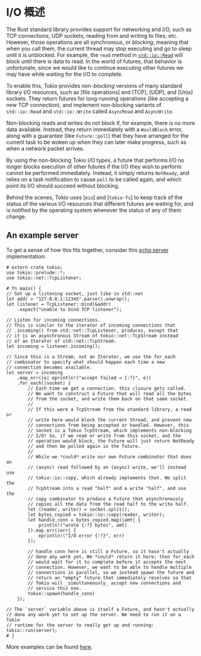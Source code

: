 # I/O 概述

The Rust standard library provides support for networking and I/O, such
as TCP connections, UDP sockets, reading from and writing to files, etc.
However, those operations are all synchronous, or _blocking_, meaning
that when you call them, the current thread may stop executing and go to
sleep until it is unblocked. For example, the `read` method in
[`std::io::Read`] will block until there is data to read. In the world
of futures, that behavior is unfortunate, since we would like to
continue executing other futures we may have while waiting for the I/O
to complete.

To enable this, Tokio provides _non-blocking_ versions of many standard
library I/O resources, such as [file operations] and [TCP], [UDP], and
[Unix] sockets. They return futures for long-running operations (like
accepting a new TCP connection), and implement non-blocking variants of
`std::io::Read` and `std::io::Write` called `AsyncRead` and
`AsyncWrite`.

Non-blocking reads and writes do not block if, for example, there is no
more data available. Instead, they return immediately with a
`WouldBlock` error, along with a guarantee (like `Future::poll`) that
they have arranged for the current task to be woken up when they can
later make progress, such as when a network packet arrives.

By using the non-blocking Tokio I/O types, a future that performs I/O
no longer blocks execution of other futures if the I/O they wish to
perform cannot be performed immediately. Instead, it simply returns
`NotReady`, and relies on a task notification to cause `poll` to be
called again, and which point its I/O should succeed without blocking.

Behind the scenes, Tokio uses [`mio`] and [`tokio-fs`] to keep track of
the status of the various I/O resources that different futures are
waiting for, and is notified by the operating system whenever the status
of any of them change.

## An example server

To get a sense of how this fits together, consider this [echo
server](https://tools.ietf.org/html/rfc862) implementation:

```rust,no_run
# extern crate tokio;
use tokio::prelude::*;
use tokio::net::TcpListener;

# fn main() {
// Set up a listening socket, just like in std::net
let addr = "127.0.0.1:12345".parse().unwrap();
let listener = TcpListener::bind(&addr)
    .expect("unable to bind TCP listener");

// Listen for incoming connections.
// This is similar to the iterator of incoming connections that
// .incoming() from std::net::TcpListener, produces, except that
// it is an asynchronous Stream of tokio::net::TcpStream instead
// of an Iterator of std::net::TcpStream.
let incoming = listener.incoming();

// Since this is a Stream, not an Iterator, we use the for_each
// combinator to specify what should happen each time a new
// connection becomes available.
let server = incoming
    .map_err(|e| eprintln!("accept failed = {:?}", e))
    .for_each(|socket| {
        // Each time we get a connection, this closure gets called.
        // We want to construct a Future that will read all the bytes
        // from the socket, and write them back on that same socket.
        //
        // If this were a TcpStream from the standard library, a read or
        // write here would block the current thread, and prevent new
        // connections from being accepted or handled. However, this
        // socket is a Tokio TcpStream, which implements non-blocking
        // I/O! So, if we read or write from this socket, and the
        // operation would block, the Future will just return NotReady
        // and then be polled again in the future.
        //
        // While we *could* write our own Future combinator that does an
        // (async) read followed by an (async) write, we'll instead use
        // tokio::io::copy, which already implements that. We split the
        // TcpStream into a read "half" and a write "half", and use the
        // copy combinator to produce a Future that asynchronously
        // copies all the data from the read half to the write half.
        let (reader, writer) = socket.split();
        let bytes_copied = tokio::io::copy(reader, writer);
        let handle_conn = bytes_copied.map(|amt| {
            println!("wrote {:?} bytes", amt)
        }).map_err(|err| {
            eprintln!("I/O error {:?}", err)
        });

        // handle_conn here is still a Future, so it hasn't actually
        // done any work yet. We *could* return it here; then for_each
        // would wait for it to complete before it accepts the next
        // connection. However, we want to be able to handle multiple
        // connections in parallel, so we instead spawn the future and
        // return an "empty" future that immediately resolves so that
        // Tokio will _simultaneously_ accept new connections and
        // service this one.
        tokio::spawn(handle_conn)
    });

// The `server` variable above is itself a Future, and hasn't actually
// done any work yet to set up the server. We need to run it on a Tokio
// runtime for the server to really get up and running:
tokio::run(server);
# }
```

More examples can be found [here][examples].

[`std::io::Read`]: https://doc.rust-lang.org/std/io/trait.Read.html
[examples]: https://github.com/tokio-rs/tokio/tree/master/examples

